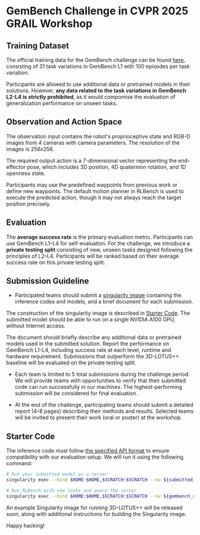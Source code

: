 # GemBench Challenge in CVPR 2025 GRAIL Workshop


## Training Dataset
The official training data for the GemBench challenge can be found [here](https://github.com/vlc-robot/robot-3dlotus?tab=readme-ov-file#dataset), consisting of 31 task variations in GemBench L1 with 100 episodes per task variation.

Participants are allowed to use additional data or pretrained models in their solutions. However, **any data related to the task variations in GemBench L2-L4 is strictly prohibited**, as it would compomise the evaluation of generalization performance on unseen tasks.


## Observation and Action Space

The observation input contains the robot's proprioceptive state and RGB-D images from 4 cameras with camera parameters. The resolution of the images is 256x256.

The required output action is a 7-dimensional vector representing the end-effector pose, which includes 3D position, 4D quaternion rotation, and 1D openness state.

Participants may use the predefined waypoints from previous work or define new waypoints.
The default motion planner in RLBench is used to execute the predicted action, though it may not always reach the target position precisely. 


## Evaluation

The **average success rate** is the primary evaluation metric.
Participants can use GemBench L1–L4 for self-evaluation. For the challenge, we introduce a **private testing split** consisting of new, unseen tasks designed following the principles of L2–L4. Participants will be ranked based on their average success rate on this private testing split.


## Submission Guideline

- Participated teams should submit a [singularity image](https://docs.sylabs.io/guides/3.0/user-guide/quick_start.html) containing the inference codes and models, and a brief document for each submission. 

The construction of the singularity image is described in [Starter Code](#starter-code). The submitted model should be able to run on a single NVIDIA A100 GPU, without Internet access.

The document should briefly describe any additional data or pretrained models used in the submitted solution. Report the performance on GemBench L1-L4, including success rate at each level, runtime and hardware requirement. Submissions that outperform the 3D-LOTUS++ baseline will be evaluated on the private testing split.

- Each team is limited to 5 total submissions during the challenge period. We will provide teams with opportunities to verify that their submitted code can run successfully in our machines. The highest-performing submission will be considered for final evaluation. 

- At the end of the challenge, participating teams should submit a detailed report (4–8 pages) describing their methods and results. Selected teams will be invited to present their work (oral or poster) at the workshop.


## Starter Code

The inference code must follow [the specified API format](https://github.com/vlc-robot/robot-3dlotus/blob/main/challenges/actioner.py) to ensure compatibility with our evaluation setup. We will run it using the following command:
```bash
# Run your submitted model as a server
singularity exec --bind $HOME:$HOME,$SCRATCH:$SCRATCH --nv ${submitted_sif_image} xvfb-run -a python challenges/server.py --port 13000

# Run RLBench with new tasks and query the server
singularity exec --bind $HOME:$HOME,$SCRATCH:$SCRATCH --nv ${gembench_sif_image} xvfb-run -a python challenges/client.py --port 13000
```

An example Singularity image for running 3D-LOTUS++ will be released soon, along with additional instructions for building the Singularity image.

Happy hacking!